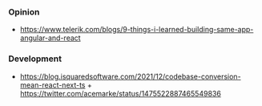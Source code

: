 ### Opinion

- https://www.telerik.com/blogs/9-things-i-learned-building-same-app-angular-and-react

### Development

- https://blog.isquaredsoftware.com/2021/12/codebase-conversion-mean-react-next-ts + https://twitter.com/acemarke/status/1475522887465549836